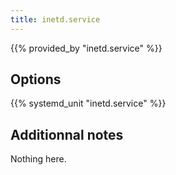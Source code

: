 ```yaml
---
title: inetd.service
---
```


{{% provided_by "inetd.service" %}}

## Options

{{% systemd_unit "inetd.service" %}}

## Additionnal notes

Nothing here.